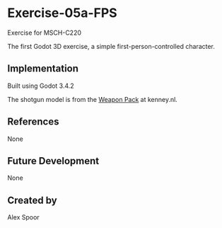 # Exercise-05a-FPS

Exercise for MSCH-C220

The first Godot 3D exercise, a simple first-person-controlled character.

## Implementation

Built using Godot 3.4.2

The shotgun model is from the [Weapon Pack](https://kenney.nl/assets/weapon-pack) at kenney.nl.

## References

None

## Future Development

None

## Created by 

Alex Spoor
